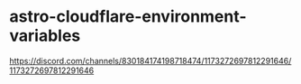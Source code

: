 # astro-cloudflare-environment-variables
https://discord.com/channels/830184174198718474/1173272697812291646/1173272697812291646
